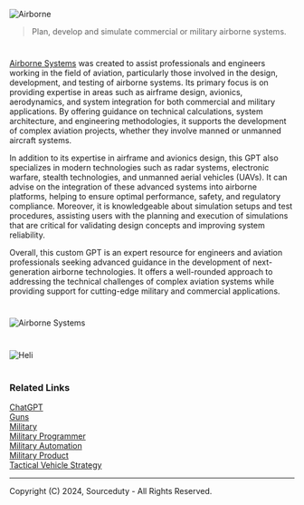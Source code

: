![Airborne](https://github.com/user-attachments/assets/3e256ac4-1709-4aa3-9d31-413af435a57f)

> Plan, develop and simulate commercial or military airborne systems.

#

[Airborne Systems](https://chatgpt.com/g/g-qrxXIzx8v-airborne-systems) was created to assist professionals and engineers working in the field of aviation, particularly those involved in the design, development, and testing of airborne systems. Its primary focus is on providing expertise in areas such as airframe design, avionics, aerodynamics, and system integration for both commercial and military applications. By offering guidance on technical calculations, system architecture, and engineering methodologies, it supports the development of complex aviation projects, whether they involve manned or unmanned aircraft systems.

In addition to its expertise in airframe and avionics design, this GPT also specializes in modern technologies such as radar systems, electronic warfare, stealth technologies, and unmanned aerial vehicles (UAVs). It can advise on the integration of these advanced systems into airborne platforms, helping to ensure optimal performance, safety, and regulatory compliance. Moreover, it is knowledgeable about simulation setups and test procedures, assisting users with the planning and execution of simulations that are critical for validating design concepts and improving system reliability.

Overall, this custom GPT is an expert resource for engineers and aviation professionals seeking advanced guidance in the development of next-generation airborne technologies. It offers a well-rounded approach to addressing the technical challenges of complex aviation systems while providing support for cutting-edge military and commercial applications.

#

![Airborne Systems](https://github.com/user-attachments/assets/356f3f9f-f452-4e7b-b6e0-c6a3626bfaac)

#

![Heli](https://github.com/user-attachments/assets/bdda3038-7c39-4495-a203-1afceb8b7549)

#
### Related Links

[ChatGPT](https://github.com/sourceduty/ChatGPT)
<br>
[Guns](https://github.com/sourceduty/Guns)
<br>
[Military](https://github.com/sourceduty/Military)
<br>
[Military Programmer](https://github.com/sourceduty/Military_Programmer)
<br>
[Military Automation](https://github.com/sourceduty/Military_Automation)
<br>
[Military Product](https://github.com/sourceduty/Military_Product)
<br>
[Tactical Vehicle Strategy](https://github.com/sourceduty/Tactical_Vehicle_Strategy)

***
Copyright (C) 2024, Sourceduty - All Rights Reserved.
